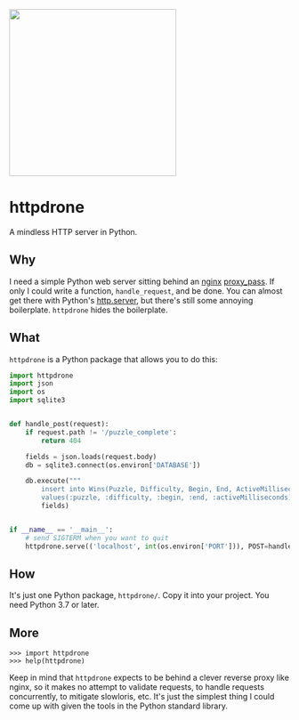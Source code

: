 <img src="drone.jpg" height="300"/>

httpdrone
=========
A mindless HTTP server in Python.

Why
---
I need a simple Python web server sitting behind an [nginx][1] [proxy_pass][2].
If only I could write a function, `handle_request`, and be done. You can
almost get there with Python's [http.server][3], but there's still some
annoying boilerplate. `httpdrone` hides the boilerplate.

What
----
`httpdrone` is a Python package that allows you to do this:

```python
import httpdrone
import json
import os
import sqlite3


def handle_post(request):
    if request.path != '/puzzle_complete':
        return 404

    fields = json.loads(request.body)
    db = sqlite3.connect(os.environ['DATABASE'])

    db.execute("""
        insert into Wins(Puzzle, Difficulty, Begin, End, ActiveMilliseconds)
        values(:puzzle, :difficulty, :begin, :end, :activeMilliseconds);""",
        fields)


if __name__ == '__main__':
    # send SIGTERM when you want to quit
    httpdrone.serve(('localhost', int(os.environ['PORT'])), POST=handle_post)
```

How
---
It's just one Python package, `httpdrone/`.  Copy it into your project.  You
need Python 3.7 or later.

More
----
```console
>>> import httpdrone
>>> help(httpdrone)
```

Keep in mind that `httpdrone` expects to be behind a clever reverse proxy like
nginx, so it makes no attempt to validate requests, to handle requests
concurrently, to mitigate slowloris, etc.  It's just the simplest thing I could
come up with given the tools in the Python standard library.

[1]: https://www.nginx.com
[2]: https://docs.nginx.com/nginx/admin-guide/web-server/reverse-proxy/
[3]: https://docs.python.org/3.7/library/http.server.html
